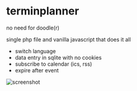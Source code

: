 # terminplanner
no need for doodle(r)  
  
single php file and vanilla javascript that does it all  
* switch language
* data entry in sqlite with no cookies 
* subscribe to calendar (ics, rss)  
* expire after event

![screenshot](under-score/terminplanner/blob/master/screen.jpg "setup")
